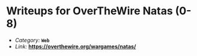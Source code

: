 # Writeups for OverTheWire Natas (0-8)

- *Category:* **`Web`**
- *Link:* **https://overthewire.org/wargames/natas/**
